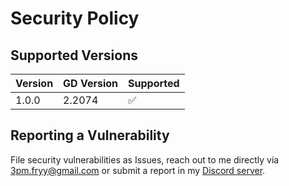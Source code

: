# Security Policy

## Supported Versions
| Version | GD Version | Supported          |
| ------- | ---------- | ------------------ |
| 1.0.0   | 2.2074     | :white_check_mark: |

## Reporting a Vulnerability

File security vulnerabilities as Issues, reach out to me directly via 3pm.fryy@gmail.com or submit a report in my [Discord server](https://discord.com/invite/4vqtjfdhTk).
